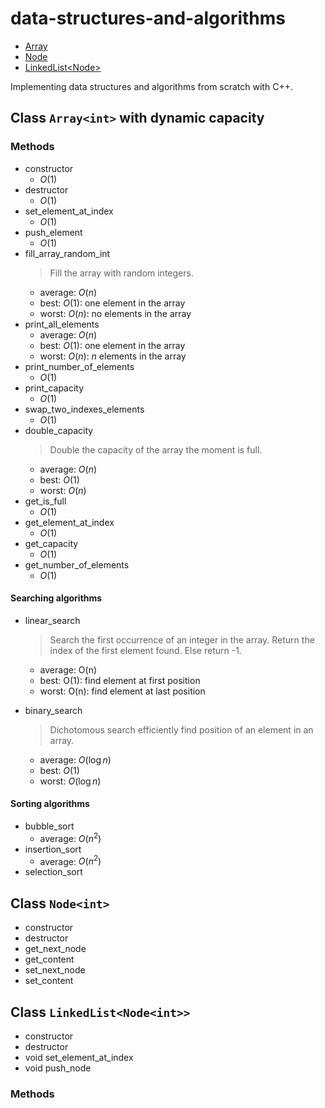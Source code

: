 # data-structures-and-algorithms

- [Array<int>](#class-arrayint-with-dynamic-capacity)
- [Node<int>](#class-nodeint)
- [LinkedList<Node<int>>](#class-linkedlistnodeint)

Implementing data structures and algorithms from scratch with C++.

## Class `Array<int>` with dynamic capacity

### Methods

- constructor
  - $O(1)$
- destructor
  - $O(1)$
- set_element_at_index
  - $O(1)$
- push_element
  - $O(1)$
- fill_array_random_int
  > Fill the array with random integers.
  - average: $O(n)$
  - best: $O(1)$: one element in the array
  - worst: $O(n)$: no elements in the array
- print_all_elements
  - average: $O(n)$
  - best: $O(1)$: one element in the array
  - worst: $O(n)$: $n$ elements in the array
- print_number_of_elements
  - $O(1)$
- print_capacity
  - $O(1)$
- swap_two_indexes_elements
  - $O(1)$
- double_capacity
  > Double the capacity of the array the moment is full.
  - average: $O(n)$
  - best: $O(1)$
  - worst: $O(n)$
- get_is_full
  - $O(1)$
- get_element_at_index
  - $O(1)$
- get_capacity
  - $O(1)$
- get_number_of_elements
  - $O(1)$

#### Searching algorithms

- linear_search

  > Search the first occurrence of an integer in the array. Return the index of
  > the first element found. Else return -1.

  - average: O(n)
  - best: O(1): find element at first position
  - worst: O(n): find element at last position

- binary_search
  > Dichotomous search efficiently find position of an element in an array.
  - average: $O(\log n)$
  - best: $O(1)$
  - worst: $O(\log n)$

#### Sorting algorithms

- bubble_sort
  - average: $O(n^2)$
- insertion_sort
  - average: $O(n^2)$
- selection_sort

## Class `Node<int>`

- constructor
- destructor
- get_next_node
- get_content
- set_next_node
- set_content

## Class `LinkedList<Node<int>>`

- constructor
- destructor
- void set_element_at_index
- void push_node

### Methods
